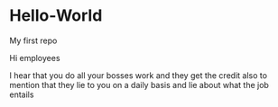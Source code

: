 # Hello-World
My first repo

Hi employees

I hear that you do all your bosses work and they get the credit also to mention that they lie to you on a daily basis and lie about what the job entails
